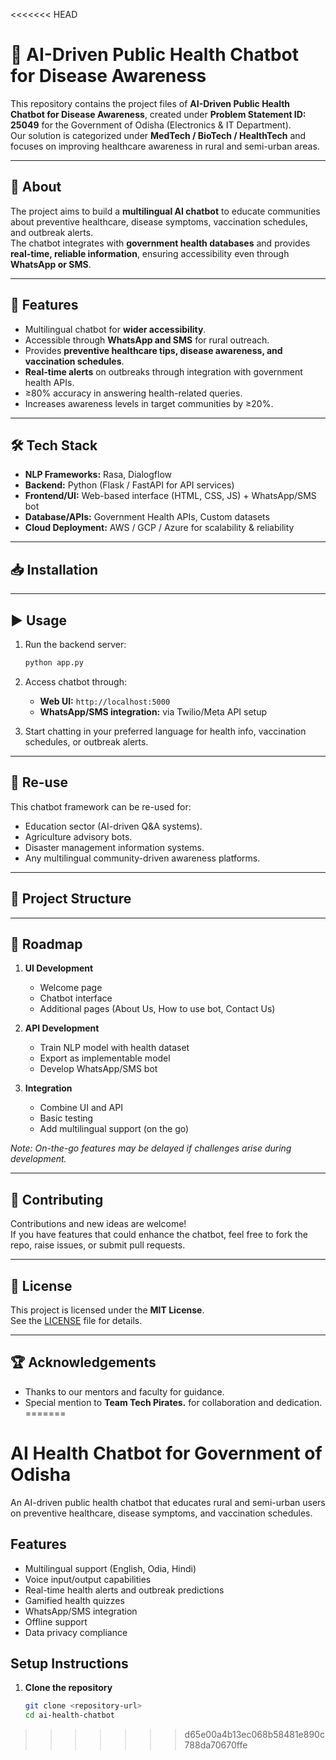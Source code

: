 <<<<<<< HEAD
# 🤖 AI-Driven Public Health Chatbot for Disease Awareness

This repository contains the project files of **AI-Driven Public Health Chatbot for Disease Awareness**, created under **Problem Statement ID: 25049** for the Government of Odisha (Electronics & IT Department).  
Our solution is categorized under **MedTech / BioTech / HealthTech** and focuses on improving healthcare awareness in rural and semi-urban areas.

---

## 📖 About

The project aims to build a **multilingual AI chatbot** to educate communities about preventive healthcare, disease symptoms, vaccination schedules, and outbreak alerts.  
The chatbot integrates with **government health databases** and provides **real-time, reliable information**, ensuring accessibility even through **WhatsApp or SMS**.

---

## 🌟 Features
- Multilingual chatbot for **wider accessibility**.  
- Accessible through **WhatsApp and SMS** for rural outreach.  
- Provides **preventive healthcare tips, disease awareness, and vaccination schedules**.  
- **Real-time alerts** on outbreaks through integration with government health APIs.  
- ≥80% accuracy in answering health-related queries.  
- Increases awareness levels in target communities by ≥20%.  

---

## 🛠️ Tech Stack
- **NLP Frameworks:** Rasa, Dialogflow  
- **Backend:** Python (Flask / FastAPI for API services)  
- **Frontend/UI:** Web-based interface (HTML, CSS, JS) + WhatsApp/SMS bot  
- **Database/APIs:** Government Health APIs, Custom datasets  
- **Cloud Deployment:** AWS / GCP / Azure for scalability & reliability  

---

## 📥 Installation

<!-- 1. Clone the repository:
   ```bash
   git clone https://github.com/your-username/ai-health-chatbot.git
   cd ai-health-chatbot
   ```

2. Install dependencies:
   ```bash
   pip install -r requirements.txt
   ```

3. Setup environment variables in `.env`:
   ```
   API_KEY=your_api_key
   DB_URL=your_database_url
   CLOUD_CONFIG=your_cloud_config
   ```

4. Train the NLP model:
   ```bash
   rasa train
   ``` -->

---

## ▶️ Usage

1. Run the backend server:
   ```bash
   python app.py
   ```
2. Access chatbot through:
   - **Web UI:** `http://localhost:5000`  
   - **WhatsApp/SMS integration:** via Twilio/Meta API setup  

3. Start chatting in your preferred language for health info, vaccination schedules, or outbreak alerts.  

---

## 🔄 Re-use

This chatbot framework can be re-used for:  
- Education sector (AI-driven Q&A systems).  
- Agriculture advisory bots.  
- Disaster management information systems.  
- Any multilingual community-driven awareness platforms.  

---

## 📂 Project Structure
<!-- 
```
ai-health-chatbot/
│── nlp_model/        # Rasa/Dialogflow models
│── backend/          # Python Flask/FastAPI services
│── frontend/         # Web UI files
│── integrations/     # WhatsApp/SMS bot scripts
│── database/         # Dataset & training data
│── docs/             # Documentation files
│── README.md         # Project documentation
``` -->

---

## 🚀 Roadmap

1. **UI Development**
   - Welcome page  
   - Chatbot interface  
   - Additional pages (About Us, How to use bot, Contact Us)  

2. **API Development**
   - Train NLP model with health dataset  
   - Export as implementable model  
   - Develop WhatsApp/SMS bot  

3. **Integration**
   - Combine UI and API  
   - Basic testing  
   - Add multilingual support (on the go)  

*Note: On-the-go features may be delayed if challenges arise during development.*

---

## 🤝 Contributing

Contributions and new ideas are welcome!  
If you have features that could enhance the chatbot, feel free to fork the repo, raise issues, or submit pull requests.  

---

## 📜 License

This project is licensed under the **MIT License**.  
See the [LICENSE](LICENSE) file for details.

---

## 🏆 Acknowledgements

<!-- - Developed for the **Government of Odisha** (Electronics & IT Department).   -->
- Thanks to our mentors and faculty for guidance.  
- Special mention to **Team Tech Pirates.** for collaboration and dedication.  
=======
# AI Health Chatbot for Government of Odisha

An AI-driven public health chatbot that educates rural and semi-urban users on preventive healthcare, disease symptoms, and vaccination schedules.

## Features

- Multilingual support (English, Odia, Hindi)
- Voice input/output capabilities
- Real-time health alerts and outbreak predictions
- Gamified health quizzes
- WhatsApp/SMS integration
- Offline support
- Data privacy compliance

## Setup Instructions

1. **Clone the repository**
   ```bash
   git clone <repository-url>
   cd ai-health-chatbot
>>>>>>> d65e00a4b13ec068b58481e890c788da70670ffe
